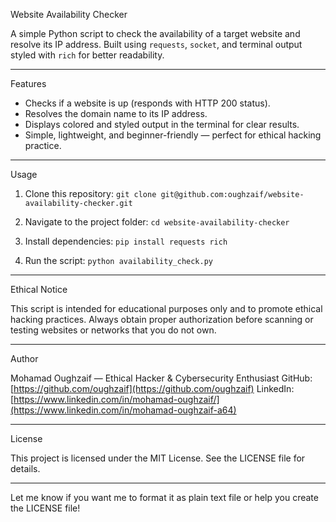 Website Availability Checker

A simple Python script to check the availability of a target website and resolve its IP address.
Built using `requests`, `socket`, and terminal output styled with `rich` for better readability.

---

Features

* Checks if a website is up (responds with HTTP 200 status).
* Resolves the domain name to its IP address.
* Displays colored and styled output in the terminal for clear results.
* Simple, lightweight, and beginner-friendly — perfect for ethical hacking practice.

---

Usage

1. Clone this repository:
   `git clone git@github.com:oughzaif/website-availability-checker.git`

2. Navigate to the project folder:
   `cd website-availability-checker`

3. Install dependencies:
   `pip install requests rich`

4. Run the script:
   `python availability_check.py`

---

Ethical Notice

This script is intended for educational purposes only and to promote ethical hacking practices.
Always obtain proper authorization before scanning or testing websites or networks that you do not own.

---

Author

Mohamad Oughzaif — Ethical Hacker & Cybersecurity Enthusiast
GitHub: [https://github.com/oughzaif](https://github.com/oughzaif)
LinkedIn: [https://www.linkedin.com/in/mohamad-oughzaif/](https://www.linkedin.com/in/mohamad-oughzaif-a64)

---

License

This project is licensed under the MIT License. See the LICENSE file for details.

---

Let me know if you want me to format it as plain text file or help you create the LICENSE file!
